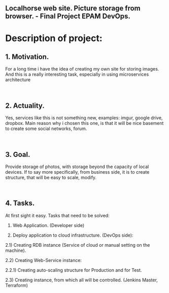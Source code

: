 ## Localhorse web site. Picture storage from browser. - Final Project EPAM DevOps.

<h1> Description of project: </h1>

<h2> 1. Motivation.</h2>

For a long time i have the idea of creating my own site for storing images.
And this is a really interesting task, especially in using microservices architecture

<br>
<h2> 2. Actuality. </h2>

Yes, services like this is not something new, examples: imgur, google drive, dropbox. Main reason why i chosen this one,
is that it will be nice basement to create some social networks, forum.

<br>
<h2> 3. Goal. </h2>

Provide storage of photos, with storage beyond the capacity of local devices. 
If to say more specifically, from business side, it is to create structure, that will be easy to scale, modify.

<br>
<h2> 4. Tasks. </h2>
  
At first sight it easy. Tasks that need to be solved:
  
1) Web Application. (Developer side)
  
2) Deploy application to cloud infrastructure. (DevOps side):
  
2.1) Creating RDB instance (Service of cloud or manual setting on the machine).

2.2) Creating Web-Service instance:

2.2.1) Creating auto-scaling structure for Production and for Test.

2.3) Creating instance, from which all will be controlled. (Jenkins Master, Terraform)



